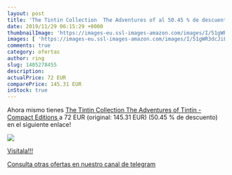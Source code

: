 ```yaml
---
layout: post
title: 'The Tintin Collection  The Adventures of al 50.45 % de descuento'
date: 2019/11/29 06:15:29 +0000
thumbnailImage: 'https://images-eu.ssl-images-amazon.com/images/I/51gWR3dcJiL._SL200_.jpg'
images: [ 'https://images-eu.ssl-images-amazon.com/images/I/51gWR3dcJiL._SL200_.jpg' ]
comments: true
category: ofertas
author: ring
slug: 1405278455
description:
actualPrice: 72 EUR
comparePrice: 145.31 EUR
inStock: true
---
```


Ahora mismo tienes [The Tintin Collection  The Adventures of Tintin - Compact Editions ](https://www.amazon.com/dp/1405278455/?tag=redken08-20) a 72 EUR (original: 145.31 EUR) (50.45 %  de descuento) en el siguiente enlace!

[![](https://images-eu.ssl-images-amazon.com/images/I/51gWR3dcJiL._SL200_.jpg)](https://www.amazon.com/dp/1405278455/?tag=redken08-20)

[Visítala!!!](https://www.amazon.com/dp/1405278455/?tag=redken08-20)

[Consulta otras ofertas en nuestro canal de telegram](https://t.me/s/ofertas25)
